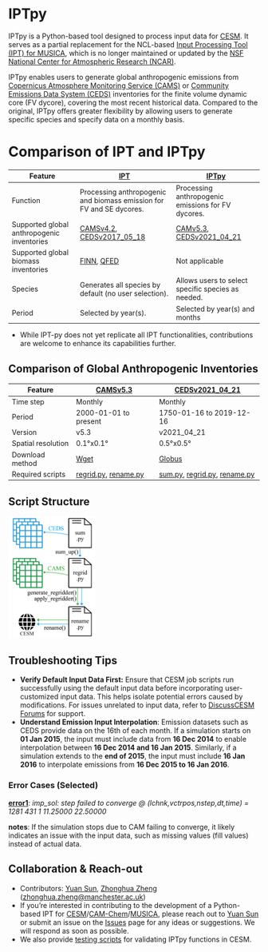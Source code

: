 # IPTpy

IPTpy is a Python-based tool designed to process input data for [CESM](https://www.cesm.ucar.edu/). It serves as a partial replacement for the NCL-based [Input Processing Tool (IPT) for MUSICA](https://github.com/NCAR/IPT/tree/master), which is no longer maintained or updated by the [NSF National Center for Atmospheric Research (NCAR)](https://ncar.ucar.edu/). 

IPTpy enables users to generate global anthropogenic emissions from [Copernicus Atmosphere Monitoring Service (CAMS)](https://atmosphere.copernicus.eu) or [Community Emissions Data System (CEDS)](https://www.pnnl.gov/projects/ceds) inventories for the finite volume dynamic core (FV dycore), covering the most recent historical data. Compared to the original, IPTpy offers greater flexibility by allowing users to generate specific species and specify data on a monthly basis. 

# Comparison of IPT and IPTpy

| Feature                                    | [IPT](https://github.com/NCAR/IPT)                           | [IPTpy](https://github.com/envdes/IPTpy)                     |
| ------------------------------------------ | ------------------------------------------------------------ | ------------------------------------------------------------ |
| Function                                   | Processing anthropogenic and biomass emission for FV and SE dycores. | Processing anthropogenic emissions for FV dycores.           |
| Supported global anthropogenic inventories | [CAMSv4.2](https://ads.atmosphere.copernicus.eu/datasets/cams-global-emission-inventories?tab=overview), [CEDSv2017_05_18](https://doi.org/10.5194/gmd-11-369-2018) | [CAMv5.3](https://permalink.aeris-data.fr/CAMS-GLOB-ANT), [CEDSv2021_04_21](https://data.pnnl.gov/dataset/CEDS-4-21-21) |
| Supported global biomass inventories       | [FINN](https://www2.acom.ucar.edu/modeling/finn-fire-inventory-ncar), [QFED](https://gmao.gsfc.nasa.gov/research/science_snapshots/global_fire_emissions.php#:~:text=The%20Quick%20Fire%20Emissions%20Dataset%20%28QFED%29%20was%20developed,Observing%20System%20%28GEOS%29%20modeling%20and%20data%20assimilation%20systems.) | Not applicable                                               |
| Species                                    | Generates all species by default (no user selection).        | Allows users to select specific species as needed.           |
| Period                                     | Selected by year(s).                                         | Selected by year(s) and months                               |

- While IPT-py does not yet replicate all IPT functionalities, contributions are welcome to enhance its capabilities further.

## Comparison of Global Anthropogenic Inventories

| Feature            | [CAMSv5.3](https://permalink.aeris-data.fr/CAMS-GLOB-ANT)    | [CEDSv2021_04_21](https://data.pnnl.gov/dataset/CEDS-4-21-21) |
| ------------------ | ------------------------------------------------------------ | ------------------------------------------------------------ |
| Time step          | Monthly                                                      | Monthly                                                      |
| Period             | 2000-01-01 to present                                        | 1750-01-16 to 2019-12-16                                     |
| Version            | v5.3                                                         | v2021_04_21                                                  |
| Spatial resolution | 0.1°x0.1°                                                    | 0.5°x0.5°                                                    |
| Download method    | [Wget](https://permalink.aeris-data.fr/CAMS-GLOB-ANT)        | [Globus](https://www.globus.org/data-transfer)               |
| Required scripts   | [regrid.py](./src/anthro_emission/fv/regrid.py), [rename.py](./src/anthro_emission/fv/rename.py) | [sum.py](./src/anthro_emission/fv/sum.py), [regrid.py](./src/anthro_emission/fv/regrid.py), [rename.py](./src/anthro_emission/fv/rename.py) |

## Script Structure

<img src="./diagram/script_structure.png" alt="script_structure" width="35%">

## Troubleshooting Tips
- **Verify Default Input Data First:** Ensure that CESM job scripts run successfully using the default input data before incorporating user-customized input data. This helps isolate potential errors caused by modifications. For issues unrelated to input data, refer to [DiscussCESM Forums](https://bb.cgd.ucar.edu/cesm/) for support.
- **Understand Emission Input Interpolation**: Emission datasets such as CEDS provide data on the 16th of each month. If a simulation starts on **01 Jan 2015**, the input must include data from **16 Dec 2014** to enable interpolation between **16 Dec 2014 and 16 Jan 2015**. Similarly, if a simulation extends to the **end of 2015**, the input must include **16 Jan 2016** to interpolate emissions from **16 Dec 2015 to 16 Jan 2016**.

### Error Cases (Selected)

**[error1](./troubleshooting/error1/)**: *imp_sol: step failed to converge @ (lchnk,vctrpos,nstep,dt,time) =     1281     431       1   11.25000       22.50000*  

**notes**: If the simulation stops due to CAM failing to converge, it likely indicates an issue with the input data, such as missing values (fill values) instead of actual data.



## Collaboration & Reach-out

- Contributors: [Yuan Sun](https://github.com/YuanSun-UoM), [Zhonghua Zheng](https://zhonghuazheng.com) (zhonghua.zheng@manchester.ac.uk)
- If you’re interested in contributing to the development of a Python-based IPT for [CESM](https://github.com/ESCOMP/CESM)/[CAM-Chem](https://wiki.ucar.edu/display/camchem/Home)/[MUSICA](https://wiki.ucar.edu/display/MUSICA/MUSICA+Home), please reach out to [Yuan Sun](https://github.com/YuanSun-UoM) or submit an issue on the [Issues](https://github.com/envdes/IPTpy/issues) page for any ideas or suggestions. We will respond as soon as possible.
- We also provide [testing scripts](./test) for validating IPTpy functions in CESM. 
